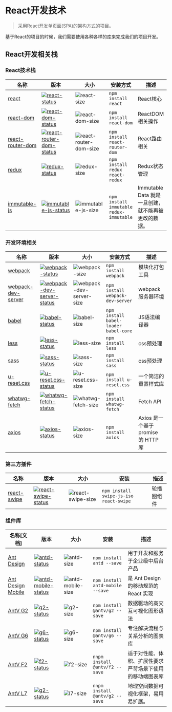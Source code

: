# React开发技术
> 采用React开发单页面(SPA)的架构方式的项目。

基于React的项目的时候，我们需要使用各种各样的库来完成我们的项目开发。

## React开发相关栈

### React技术栈
| 名称 | 版本 |  大小 | 安装方式 |描述 |
|-----|-----|-----|-----------|-----------------|
|[react](https://doc.react-china.org/)| [![react-status]][react-package] |![react-size] | `npm install react` | React核心 |
|[react-dom](https://doc.react-china.org/)|[![react-dom-status]][react-dom-package]|![react-dom-size] |  `npm install react-dom` | ReactDOM相关操作 |
|[react-router-dom](https://doc.react-china.org/)| [![react-router-dom-status]][react-router-dom-package]|![react-router-dom-size] | `npm install react-router-dom` | React路由相关 |
|[redux](http://www.redux.org.cn/)| [![redux-status]][redux-package] |![redux-size] | `npm install redux react-redux`| Redux状态管理 |
| [immutable-js](https://github.com/facebook/immutable-js) | [![immutable-js-status]][immutable-js-package] |![immutable-js-size] | `npm install immutable redux-immutable` | Immutable Data 就是一旦创建，就不能再被更改的数据。 |


[react-status]: https://img.shields.io/npm/v/react.svg
[react-dom-status]: https://img.shields.io/npm/v/react-dom.svg
[react-router-dom-status]: https://img.shields.io/npm/v/react-router-dom.svg
[redux-status]: https://img.shields.io/npm/v/redux.svg
[immutable-js-status]: https://img.shields.io/npm/v/immutable-js.svg


[react-package]: https://npmjs.com/package/react
[react-dom-package]: https://npmjs.com/package/react-dom
[react-router-dom-package]: https://npmjs.com/package/react-router-dom
[redux-package]: https://npmjs.com/package/redux
[immutable-js-package]: https://npmjs.com/package/immutable-js

[react-size]: https://packagephobia.now.sh/badge?p=react
[react-dom-size]: https://packagephobia.now.sh/badge?p=react-dom
[react-router-dom-size]: https://packagephobia.now.sh/badge?p=react-router-dom
[redux-size]: https://packagephobia.now.sh/badge?p=redux
[immutable-js-size]: https://packagephobia.now.sh/badge?p=immutable

### 开发环境相关
| 名称 | 版本 |大小 |  安装方式 |描述 |
|-----|-----|-----|-----------|-------|
|  [webpack](https://doc.webpack-china.org/configuration/)| [![webpack-status]][webpack-package] |![webpack-size]| `npm install webpack` |模块化打包工具|
| [webpack-dev-server](https://webpack.docschina.org/configuration/dev-server/) | [![webpack-dev-server-status]][webpack-dev-server-package] | ![webpack-dev-server-size]|`npm install webpack-dev-server` |webpack服务器环境 |
| [babel](http://babeljs.io) |  [![babel-status]][babel-package] |![babel-size]|`npm install babel-loader babel-core`|JS语法编译器 |
| [less](http://lesscss.org)| [![less-status]][less-package]  |![less-size]| `npm install less` |css预处理  |
| [sass](http://sass-lang.com/)| [![sass-status]][sass-package]  |![sass-size]| `npm install sass` |css预处理  |
| [u-reset.css](https://github.com/allcky/u-reset.css)| [![u-reset.css-status]][u-reset.css-package] |![u-reset.css-size]|`npm install u-reset.css` |一个简洁的重置样式库 |
|[whatwg-fetch](https://www.npmjs.com/package/whatwg-fetch) | [![whatwg-fetch-status]][whatwg-fetch-package] |![whatwg-fetch-size]| `npm install whatwg-fetch`| Fetch API |
| [axios](https://www.npmjs.com/package/axios)       | [![axios-status]][axios-package] |![axios-size] | `npm install axios`|Axios 是一个基于 promise 的 HTTP 库 |


[webpack-size]: https://packagephobia.now.sh/badge?p=webpack
[webpack-dev-server-size]: https://packagephobia.now.sh/badge?p=webpack-dev-server
[babel-size]: https://packagephobia.now.sh/badge?p=babel
[less-size]: https://packagephobia.now.sh/badge?p=less
[sass-size]: https://packagephobia.now.sh/badge?p=sass
[u-reset.css-size]: https://packagephobia.now.sh/badge?p=u-reset.css
[whatwg-fetch-size]: https://packagephobia.now.sh/badge?p=whatwg-fetch
[axios-size]: https://packagephobia.now.sh/badge?p=axios

[webpack-status]: https://img.shields.io/npm/v/webpack.svg
[webpack-dev-server-status]: https://img.shields.io/npm/v/webpack-dev-server.svg
[babel-status]: https://img.shields.io/npm/v/babel.svg
[less-status]: https://img.shields.io/npm/v/less.svg
[sass-status]: https://img.shields.io/npm/v/sass.svg
[u-reset.css-status]: https://img.shields.io/npm/v/u-reset.css.svg
[whatwg-fetch-status]: https://img.shields.io/npm/v/whatwg-fetch.svg
[axios-status]: https://img.shields.io/npm/v/axios.svg

[webpack-package]: https://npmjs.com/package/webpack
[webpack-dev-server-package]: https://npmjs.com/package/webpack-dev-server
[babel-package]: https://npmjs.com/package/babel
[less-package]: https://npmjs.com/package/less
[sass-package]: https://npmjs.com/package/sass
[u-reset.css-package]: https://npmjs.com/package/u-reset.css
[whatwg-fetch-package]: https://npmjs.com/package/whatwg-fetch
[axios-package]: https://npmjs.com/package/axios
### 第三方插件

| 名称 |  版本 | 大小  |安装 | 描述 |
|-----|-----|------ |------|------|
|<a href='https://github.com/voronianski/react-swipe' target="_blank">react-swipe</a>| [![react-swipe-status]][react-swipe-package] |![react-swipe-size] | `npm install swipe-js-iso react-swipe` | 轮播图组件 |


[react-swipe-status]: https://img.shields.io/npm/v/react-swipe.svg
[react-swipe-package]: https://npmjs.com/package/react-swipe
[react-swipe-size]: https://packagephobia.now.sh/badge?p=react-swipe


### 组件库
| 名称[文档] |   版本 | 大小 | 安装 | 描述 |
|-----|-----|------|-----------|------|
|[Ant Design](https://ant.design/docs/react/introduce-cn)| [![antd-status]][antd-package] |![antd-size] | `npm install antd --save` | 用于开发和服务于企业级中后台产品|
|[Ant Design Mobile](https://mobile.ant.design/docs/react/introduce-cn)| [![antd-mobile-status]][antd-mobile-package] | ![antd-mobile-size]|`npm install antd-mobile --save` |是 Ant Design 的移动规范的 React 实现 |
|[AntV G2](https://www.yuque.com/antv/g2-docs)| [![g2-status]][g2-package] |![g2-size]| `npm install @antv/g2 --save` |数据驱动的高交互可视化图形语法 |
|[AntV G6](https://www.yuque.com/antv/g6)| [![g6-status]][g6-package] | ![g6-size]| `npm install @antv/g6 --save` |专注解决流程与关系分析的图表库 |
|[AntV F2](https://www.yuque.com/antv/f2)| [![f2-status]][f2-package] | ![f2-size]| `nnpm install @antv/f2 --save` |适于对性能、体积、扩展性要求严苛场景下使用的移动端图表库 |
|[AntV L7](https://www.yuque.com/antv/l7)| [![g2-status]][g2-package] | ![l7-size]| `nnpm install @antv/g2 --save` |地理空间数据可视化框架，易用易扩展。 |


[antd-status]: https://img.shields.io/npm/v/antd.svg
[antd-package]: https://npmjs.com/package/antd
[antd-size]: https://packagephobia.now.sh/badge?p=antd

[antd-mobile-status]: https://img.shields.io/npm/v/antd-mobile.svg
[antd-mobile-package]: https://npmjs.com/package/antd-mobile
[antd-mobile-size]: https://packagephobia.now.sh/badge?p=antd-mobile

[g2-status]: https://img.shields.io/npm/v/@antv/g2.svg
[g2-package]: https://npmjs.com/package/@antv/g2
[g2-size]: https://packagephobia.now.sh/badge?p=@antv/g2

[g6-status]: https://img.shields.io/npm/v/@antv/g6.svg
[g6-package]: https://npmjs.com/package/@antv/g6
[g6-size]: https://packagephobia.now.sh/badge?p=@antv/g6

[f2-status]: https://img.shields.io/npm/v/@antv/f2.svg
[f2-package]: https://npmjs.com/package/@antv/f2
[f2-size]: https://packagephobia.now.sh/badge?p=@antv/f2

[l7-status]: https://img.shields.io/npm/v/@antv/l7.svg
[l7-package]: https://npmjs.com/package/@antv/l7
[l7-size]: https://packagephobia.now.sh/badge?p=@antv/l7
